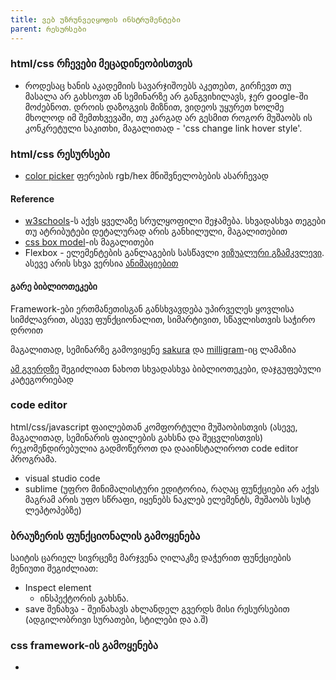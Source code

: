 ```yaml
---
title: ვებ უზრუნველყოფის ინსტრუმენტები
parent: რესურსები
---
```


### html/css რჩევები მეცადინეობისთვის
- როდესაც ხანის აკადემიის სავარჯიშოებს აკეთებთ, გირჩევთ თუ მასალა არ გახსოვთ ან სემინარზე არ განგვიხილავს, ჯერ google-ში მოძებნოთ. დროის დაზოგვის მიზნით, ვიდეოს უყურეთ ხოლმე მხოლოდ იმ შემთხვევაში, თუ კარგად არ გესმით როგორ მუშაობს ის კონკრეტული საკითხი, მაგალითად - 'css change link hover style'.

### html/css რესურსები
- [color picker](https://www.google.com/search?q=color+picker) ფერების rgb/hex მნიშვნელობების ასარჩევად

#### Reference
- [w3schools](https://www.w3schools.com/html/default.asp)-ს აქვს ყველაზე სრულყოფილი შეჯამება. სხვადასხვა თეგები თუ ატრიბუტები დეტალურად არის განხილული, მაგალითებით
- [css box model](http://cssanimation.io/readmore/what-is-css-box-model-and-how-it-works/)-ის მაგალითები
- Flexbox - ელემენტების განლაგების სასწავლი [ვიზუალური გზამკვლევი](https://medium.com/@emmabostian/css3-flexbox-the-cool-kid-on-the-block-cca8141cbee9). ასევე არის სხვა ვერსია [ანიმაციებით](https://jstutorial.medium.com/flexbox-the-animated-tutorial-8075cbe4c1b2)

#### გარე ბიბლიოთეკები
Framework-ები ერთმანეთისგან განსხვავდება უპირველეს ყოვლისა სიმძლავრით, ასევე  ფუნქციონალით, სიმარტივით, სწავლისთვის საჭირო დროით

მაგალითად, სემინარზე გამოვიყენე [sakura](https://oxal.org/projects/sakura/) და  [milligram](https://milligram.io/)-იც ლამაზია

[ამ გვერდზე](https://github.com/troxler/awesome-css-frameworks) შეგიძლიათ ნახოთ სხვადასხვა ბიბლიოთეკები, დაჯგუფებული კატეგორიებად

### code editor
html/css/javascript ფაილებთან კომფორტული მუშაობისთვის (ასევე, მაგალითად, სემინარის ფაილების გახსნა და შეცვლისთვის) რეკომენდირებულია გადმოწეროთ და დააინსტალიროთ code editor პროგრამა.
- visual studio code
- sublime (უფრო მინიმალისტური ედიტორია, რაღაც ფუნქციები არ აქვს მაგრამ არის უფო სწრაფი, იყენებს ნაკლებ ელემენტს, მუშაობს სუსტ ლეპტოპებზე)

### ბრაუზერის ფუნქციონალის გამოყენება
საიტის ცარიელ სივრცეზე მარჯვენა ღილაკზე დაჭერით ფუნქციების მენიუთი შეგიძლიათ:
- Inspect element
    - ინსპექტორის გახსნა. 
- save შენახვა - შეინახავს ახლანდელ გვერდს მისი რესურსებით (ადგილობრივი სურათები, სტილები და ა.შ)

### css framework-ის გამოყენება
- 
